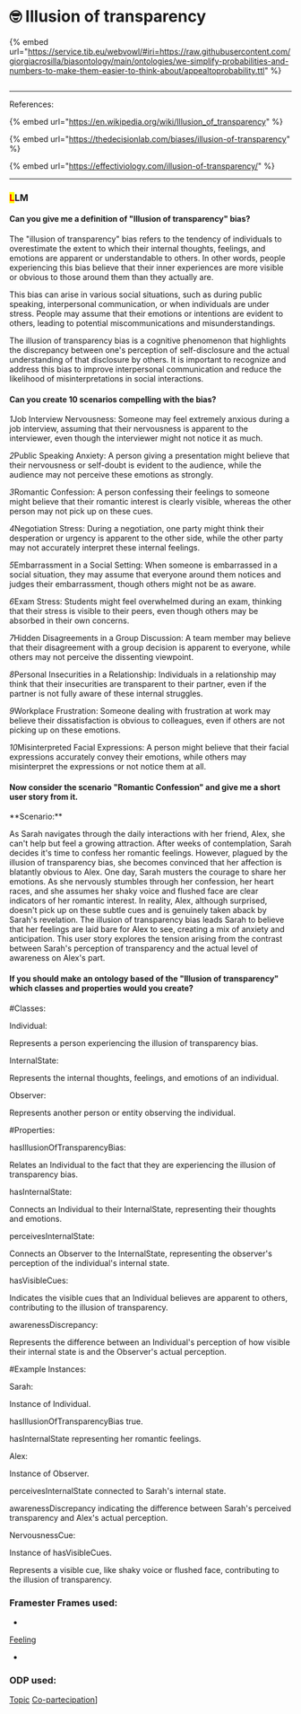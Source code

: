 # 🤓 Illusion of transparency

{% embed url="https://service.tib.eu/webvowl/#iri=https://raw.githubusercontent.com/giorgiacrosilla/biasontology/main/ontologies/we-simplify-probabilities-and-numbers-to-make-them-easier-to-think-about/appealtoprobability.ttl" %}

<figure><img src="giorgiabias-appealtoprobability2.drawio.png" alt=""><figcaption></figcaption></figure>


***

References:

{% embed url="https://en.wikipedia.org/wiki/Illusion_of_transparency" %}

{% embed url="https://thedecisionlab.com/biases/illusion-of-transparency" %}

{% embed url="https://effectiviology.com/illusion-of-transparency/" %}

***

### <mark style="color:red;">L</mark>LM

#### Can you give me a definition of "Illusion of transparency" bias?

The "illusion of transparency" bias refers to the tendency of individuals to overestimate the extent to which their internal thoughts, feelings, and emotions are apparent or understandable to others. In other words, people experiencing this bias believe that their inner experiences are more visible or obvious to those around them than they actually are. 

This bias can arise in various social situations, such as during public speaking, interpersonal communication, or when individuals are under stress. People may assume that their emotions or intentions are evident to others, leading to potential miscommunications and misunderstandings. 

The illusion of transparency bias is a cognitive phenomenon that highlights the discrepancy between one's perception of self-disclosure and the actual understanding of that disclosure by others. It is important to recognize and address this bias to improve interpersonal communication and reduce the likelihood of misinterpretations in social interactions. 

#### Can you create 10 scenarios compelling with the bias?

*1*Job Interview Nervousness: Someone may feel extremely anxious during a job interview, assuming that their nervousness is apparent to the interviewer, even though the interviewer might not notice it as much. 

*2*Public Speaking Anxiety: A person giving a presentation might believe that their nervousness or self-doubt is evident to the audience, while the audience may not perceive these emotions as strongly. 

*3*Romantic Confession: A person confessing their feelings to someone might believe that their romantic interest is clearly visible, whereas the other person may not pick up on these cues. 

*4*Negotiation Stress: During a negotiation, one party might think their desperation or urgency is apparent to the other side, while the other party may not accurately interpret these internal feelings. 

*5*Embarrassment in a Social Setting: When someone is embarrassed in a social situation, they may assume that everyone around them notices and judges their embarrassment, though others might not be as aware. 

*6*Exam Stress: Students might feel overwhelmed during an exam, thinking that their stress is visible to their peers, even though others may be absorbed in their own concerns. 

*7*Hidden Disagreements in a Group Discussion: A team member may believe that their disagreement with a group decision is apparent to everyone, while others may not perceive the dissenting viewpoint. 

*8*Personal Insecurities in a Relationship: Individuals in a relationship may think that their insecurities are transparent to their partner, even if the partner is not fully aware of these internal struggles. 

*9*Workplace Frustration: Someone dealing with frustration at work may believe their dissatisfaction is obvious to colleagues, even if others are not picking up on these emotions. 

*10*Misinterpreted Facial Expressions: A person might believe that their facial expressions accurately convey their emotions, while others may misinterpret the expressions or not notice them at all. 


#### Now consider the scenario "Romantic Confession" and give me a short user story from it.

\*\*Scenario:\*\*

As Sarah navigates through the daily interactions with her friend, Alex, she can't help but feel a growing attraction. After weeks of contemplation, Sarah decides it's time to confess her romantic feelings. However, plagued by the illusion of transparency bias, she becomes convinced that her affection is blatantly obvious to Alex. One day, Sarah musters the courage to share her emotions. As she nervously stumbles through her confession, her heart races, and she assumes her shaky voice and flushed face are clear indicators of her romantic interest. In reality, Alex, although surprised, doesn't pick up on these subtle cues and is genuinely taken aback by Sarah's revelation. The illusion of transparency bias leads Sarah to believe that her feelings are laid bare for Alex to see, creating a mix of anxiety and anticipation. This user story explores the tension arising from the contrast between Sarah's perception of transparency and the actual level of awareness on Alex's part. 

#### If you should make an ontology based of the "Illusion of transparency" which classes and properties would you create?

#Classes: 

Individual: 

Represents a person experiencing the illusion of transparency bias. 

InternalState: 

Represents the internal thoughts, feelings, and emotions of an individual. 

Observer: 

Represents another person or entity observing the individual. 

#Properties: 

hasIllusionOfTransparencyBias: 

Relates an Individual to the fact that they are experiencing the illusion of transparency bias. 

hasInternalState: 

Connects an Individual to their InternalState, representing their thoughts and emotions. 

perceivesInternalState: 

Connects an Observer to the InternalState, representing the observer's perception of the individual's internal state. 

hasVisibleCues: 

Indicates the visible cues that an Individual believes are apparent to others, contributing to the illusion of transparency. 

awarenessDiscrepancy: 

Represents the difference between an Individual's perception of how visible their internal state is and the Observer's actual perception. 

#Example Instances: 

Sarah: 

Instance of Individual. 

hasIllusionOfTransparencyBias true. 

hasInternalState representing her romantic feelings. 

Alex: 

Instance of Observer. 

perceivesInternalState connected to Sarah's internal state. 

awarenessDiscrepancy indicating the difference between Sarah's perceived transparency and Alex's actual perception. 

NervousnessCue: 

Instance of hasVisibleCues. 

Represents a visible cue, like shaky voice or flushed face, contributing to the illusion of transparency. 
### Framester Frames used:

*
[Feeling](https://w3id.org/framester/data/framestercore/Feeling)
<!---->

* 

### ODP used:


[Topic](http://ontologydesignpatterns.org/wiki/Submissions:Topic)
[Co-partecipation](http://ontologydesignpatterns.org/wiki/Submissions:Co-participation)]



